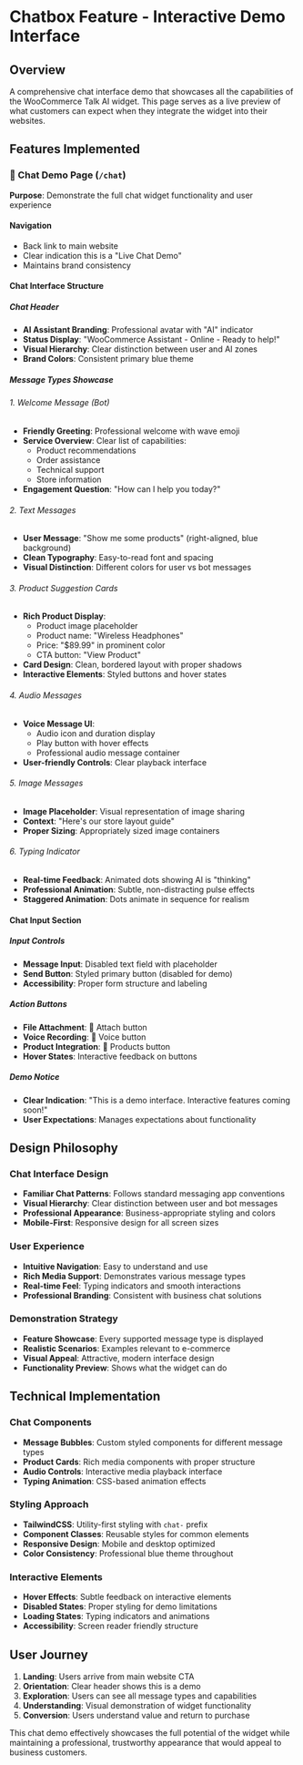 # Chatbox Feature - Interactive Demo Interface

## Overview
A comprehensive chat interface demo that showcases all the capabilities of the WooCommerce Talk AI widget. This page serves as a live preview of what customers can expect when they integrate the widget into their websites.

## Features Implemented

### 💬 Chat Demo Page (`/chat`)
**Purpose**: Demonstrate the full chat widget functionality and user experience

#### Navigation
- Back link to main website
- Clear indication this is a "Live Chat Demo"
- Maintains brand consistency

#### Chat Interface Structure

##### Chat Header
- **AI Assistant Branding**: Professional avatar with "AI" indicator
- **Status Display**: "WooCommerce Assistant - Online - Ready to help!"
- **Visual Hierarchy**: Clear distinction between user and AI zones
- **Brand Colors**: Consistent primary blue theme

##### Message Types Showcase

###### 1. Welcome Message (Bot)
- **Friendly Greeting**: Professional welcome with wave emoji
- **Service Overview**: Clear list of capabilities:
  - Product recommendations
  - Order assistance  
  - Technical support
  - Store information
- **Engagement Question**: "How can I help you today?"

###### 2. Text Messages
- **User Message**: "Show me some products" (right-aligned, blue background)
- **Clean Typography**: Easy-to-read font and spacing
- **Visual Distinction**: Different colors for user vs bot messages

###### 3. Product Suggestion Cards
- **Rich Product Display**: 
  - Product image placeholder
  - Product name: "Wireless Headphones"
  - Price: "$89.99" in prominent color
  - CTA button: "View Product"
- **Card Design**: Clean, bordered layout with proper shadows
- **Interactive Elements**: Styled buttons and hover states

###### 4. Audio Messages
- **Voice Message UI**: 
  - Audio icon and duration display
  - Play button with hover effects
  - Professional audio message container
- **User-friendly Controls**: Clear playback interface

###### 5. Image Messages  
- **Image Placeholder**: Visual representation of image sharing
- **Context**: "Here's our store layout guide"
- **Proper Sizing**: Appropriately sized image containers

###### 6. Typing Indicator
- **Real-time Feedback**: Animated dots showing AI is "thinking"
- **Professional Animation**: Subtle, non-distracting pulse effects
- **Staggered Animation**: Dots animate in sequence for realism

#### Chat Input Section

##### Input Controls
- **Message Input**: Disabled text field with placeholder
- **Send Button**: Styled primary button (disabled for demo)
- **Accessibility**: Proper form structure and labeling

##### Action Buttons
- **File Attachment**: 📎 Attach button
- **Voice Recording**: 🎤 Voice button  
- **Product Integration**: 🛒 Products button
- **Hover States**: Interactive feedback on buttons

##### Demo Notice
- **Clear Indication**: "This is a demo interface. Interactive features coming soon!"
- **User Expectations**: Manages expectations about functionality

## Design Philosophy

### Chat Interface Design
- **Familiar Chat Patterns**: Follows standard messaging app conventions
- **Visual Hierarchy**: Clear distinction between user and bot messages
- **Professional Appearance**: Business-appropriate styling and colors
- **Mobile-First**: Responsive design for all screen sizes

### User Experience
- **Intuitive Navigation**: Easy to understand and use
- **Rich Media Support**: Demonstrates various message types
- **Real-time Feel**: Typing indicators and smooth interactions
- **Professional Branding**: Consistent with business chat solutions

### Demonstration Strategy
- **Feature Showcase**: Every supported message type is displayed
- **Realistic Scenarios**: Examples relevant to e-commerce
- **Visual Appeal**: Attractive, modern interface design
- **Functionality Preview**: Shows what the widget can do

## Technical Implementation

### Chat Components
- **Message Bubbles**: Custom styled components for different message types
- **Product Cards**: Rich media components with proper structure
- **Audio Controls**: Interactive media playback interface
- **Typing Animation**: CSS-based animation effects

### Styling Approach
- **TailwindCSS**: Utility-first styling with `chat-` prefix
- **Component Classes**: Reusable styles for common elements
- **Responsive Design**: Mobile and desktop optimized
- **Color Consistency**: Professional blue theme throughout

### Interactive Elements
- **Hover Effects**: Subtle feedback on interactive elements
- **Disabled States**: Proper styling for demo limitations
- **Loading States**: Typing indicators and animations
- **Accessibility**: Screen reader friendly structure

## User Journey
1. **Landing**: Users arrive from main website CTA
2. **Orientation**: Clear header shows this is a demo
3. **Exploration**: Users can see all message types and capabilities
4. **Understanding**: Visual demonstration of widget functionality
5. **Conversion**: Users understand value and return to purchase

This chat demo effectively showcases the full potential of the widget while maintaining a professional, trustworthy appearance that would appeal to business customers.
